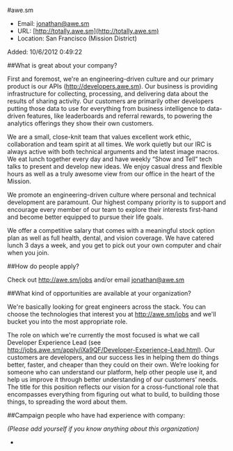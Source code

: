 
#awe.sm

* Email: [jonathan@awe.sm](mailto:jonathan@awe.sm)
* URL: [http://totally.awe.sm](http://totally.awe.sm)
* Location: San Francisco (Mission District)

Added: 10/6/2012 0:49:22

##What is great about your company?

First and foremost, we're an engineering-driven culture and our primary product is our APIs (http://developers.awe.sm). Our business is providing infrastructure for collecting, processing, and delivering data about the results of sharing activity. Our customers are primarily other developers putting those data to use for everything from business intelligence to data-driven features, like leaderboards and referral rewards, to powering the analytics offerings they show their own customers.



We are a small, close-knit team that values excellent work ethic, collaboration and team spirit at all times. We work quietly but our IRC is always active with both technical arguments and the latest image macros. We eat lunch together every day and have weekly “Show and Tell” tech talks to present and develop new ideas. We enjoy casual dress and flexible hours as well as a truly awesome view from our office in the heart of the Mission.



We promote an engineering-driven culture where personal and technical development are paramount. Our highest company priority is to support and encourage every member of our team to explore their interests first-hand and become better equipped to pursue their life goals.



We offer a competitive salary that comes with a meaningful stock option plan as well as full health, dental, and vision coverage. We have catered lunch 3 days a week, and you get to pick out your own computer and chair when you join.

##How do people apply?

Check out http://awe.sm/jobs and/or email jonathan@awe.sm

##What kind of opportunities are available at your organization?

We're basically looking for great engineers across the stack. You can choose the technologies that interest you at http://awe.sm/jobs and we'll bucket you into the most appropriate role.



The role on which we're currently the most focused is what we call Developer Experience Lead (see http://jobs.awe.sm/apply/iXa9QF/Developer-Experience-Lead.html). Our customers are developers, and our success lies in helping them do things better, faster, and cheaper than they could on their own. We’re looking for someone who can understand our platform, help other people use it, and help us improve it through better understanding of our customers’ needs. The title for this position reflects our vision for a cross-functional role that encompasses everything from figuring out what to build, to building those things, to spreading the word about them.

##Campaign people who have had experience with company:

*(Please add yourself if you know anything about this organization)*

* 


    
